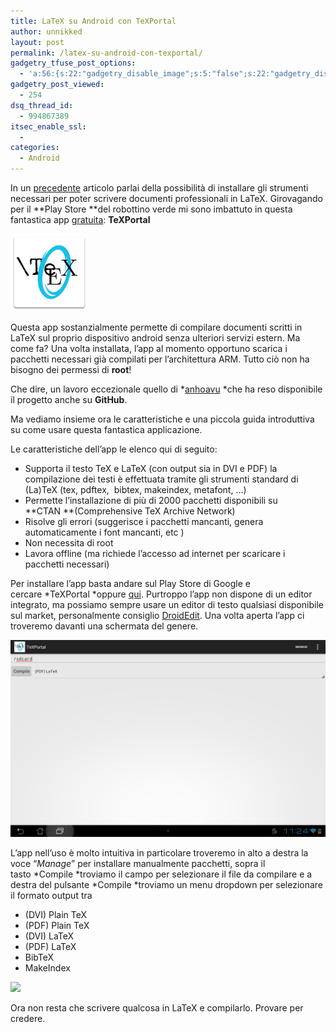 ```yaml
---
title: LaTeX su Android con TeXPortal
author: unnikked
layout: post
permalink: /latex-su-android-con-texportal/
gadgetry_tfuse_post_options:
  - 'a:56:{s:22:"gadgetry_disable_image";s:5:"false";s:22:"gadgetry_disable_video";s:5:"false";s:26:"gadgetry_disable_post_meta";s:5:"false";s:23:"gadgetry_disable_author";s:5:"false";s:31:"gadgetry_disable_published_date";s:5:"false";s:24:"gadgetry_disable_coments";s:5:"false";s:28:"gadgetry_disable_author_info";s:5:"false";s:19:"gadgetry_page_title";s:13:"default_title";s:21:"gadgetry_custom_title";s:0:"";s:21:"gadgetry_single_image";s:62:"/wp-content/uploads/2012/12/Screenshot_2012-12-27-11-07-05.png";s:30:"gadgetry_single_img_dimensions";a:2:{i:0;s:3:"586";i:1;s:3:"319";}s:28:"gadgetry_single_img_position";s:9:"alignleft";s:24:"gadgetry_thumbnail_image";s:62:"/wp-content/uploads/2012/12/Screenshot_2012-12-27-11-07-05.png";s:27:"gadgetry_thumbnail_position";s:7:"noalign";s:19:"gadgetry_video_link";s:0:"";s:25:"gadgetry_video_dimensions";a:2:{i:0;s:3:"590";i:1;s:3:"191";}s:23:"gadgetry_video_position";s:10:"alignright";s:23:"gadgetry_header_element";s:7:"without";s:22:"gadgetry_select_slider";s:2:"-1";s:17:"gadgetry_page_map";s:0:"";s:25:"gadgetry_content_ads_post";s:4:"true";s:21:"gadgetry_top_ad_space";s:5:"false";s:21:"gadgetry_top_ad_image";s:0:"";s:19:"gadgetry_top_ad_url";s:0:"";s:23:"gadgetry_top_ad_adsense";s:0:"";s:28:"gadgetry_bfcontent_ads_space";s:5:"false";s:23:"gadgetry_bfcontent_type";s:5:"image";s:25:"gadgetry_bfcontent_number";s:3:"one";s:29:"gadgetry_bfcontent_ads_image1";s:0:"";s:27:"gadgetry_bfcontent_ads_url1";s:0:"";s:31:"gadgetry_bfcontent_ads_adsense1";s:0:"";s:29:"gadgetry_bfcontent_ads_image2";s:0:"";s:27:"gadgetry_bfcontent_ads_url2";s:0:"";s:31:"gadgetry_bfcontent_ads_adsense2";s:0:"";s:29:"gadgetry_bfcontent_ads_image3";s:0:"";s:27:"gadgetry_bfcontent_ads_url3";s:0:"";s:31:"gadgetry_bfcontent_ads_adsense3";s:0:"";s:29:"gadgetry_bfcontent_ads_image4";s:0:"";s:27:"gadgetry_bfcontent_ads_url4";s:0:"";s:31:"gadgetry_bfcontent_ads_adsense4";s:0:"";s:29:"gadgetry_bfcontent_ads_image5";s:0:"";s:27:"gadgetry_bfcontent_ads_url5";s:0:"";s:31:"gadgetry_bfcontent_ads_adsense5";s:0:"";s:29:"gadgetry_bfcontent_ads_image6";s:0:"";s:27:"gadgetry_bfcontent_ads_url6";s:0:"";s:31:"gadgetry_bfcontent_ads_adsense6";s:0:"";s:29:"gadgetry_bfcontent_ads_image7";s:0:"";s:27:"gadgetry_bfcontent_ads_url7";s:0:"";s:31:"gadgetry_bfcontent_ads_adsense7";s:0:"";s:19:"gadgetry_hook_space";s:5:"false";s:19:"gadgetry_hook_image";s:0:"";s:17:"gadgetry_hook_url";s:0:"";s:21:"gadgetry_hook_adsense";s:0:"";s:25:"gadgetry_content_subtitle";s:123:"TeXPortal permette di compilare documenti scritti in LaTeX sul proprio dispositivo android senza ulteriori servizi esterni!";s:20:"gadgetry_content_top";s:0:"";s:23:"gadgetry_content_bottom";s:0:"";}'
gadgetry_post_viewed:
  - 254
dsq_thread_id:
  - 994867389
itsec_enable_ssl:
  - 
categories:
  - Android
---
```

<div align="center">
  <!-- unnikked - responsive - header --><ins class="adsbygoogle" style="display:block" data-ad-client="ca-pub-3846608868139288" data-ad-slot="2778724254" data-ad-format="auto"></ins>
</div>

  


In un <a title="Plugin LaTeX per Sublime Text 2" href="plugin-latex-per-sublime-text-2/" target="_blank">precedente</a> articolo parlai della possibilità di installare gli strumenti necessari per poter scrivere documenti professionali in LaTeX. Girovagando per il **Play Store **del robottino verde mi sono imbattuto in questa fantastica app <span style="text-decoration: underline;">gratuita</span>: **TeXPortal**

<img src="/wp-content/uploads/2012/12/unnamed.png" alt="TeXPortal" width="124" height="124" />

Questa app sostanzialmente permette di compilare documenti scritti in LaTeX sul proprio dispositivo android senza ulteriori servizi estern. Ma come fa? Una volta installata, l&#8217;app al momento opportuno scarica i pacchetti necessari già compilati per l&#8217;architettura ARM. Tutto ciò non ha bisogno dei permessi di **root**!

Che dire, un lavoro eccezionale quello di *<a href="https://github.com/anhoavu" target="_blank">anhoavu</a> *che ha reso disponibile il progetto anche su **GitHub**.

Ma vediamo insieme ora le caratteristiche e una piccola guida introduttiva su come usare questa fantastica applicazione.

Le caratteristiche dell&#8217;app le elenco qui di seguito:

  * Supporta il testo TeX e LaTeX (con output sia in DVI e PDF) la compilazione dei testi è effettuata tramite gli strumenti standard di (La)TeX (tex, pdftex,  bibtex, makeindex, metafont, &#8230;)
  * Permette l&#8217;installazione di più di 2000 pacchetti disponibili su **CTAN **(Comprehensive TeX Archive Network)
  * Risolve gli errori (suggerisce i pacchetti mancanti, genera automaticamente i font mancanti, etc )
  * Non necessita di root
  * Lavora offline (ma richiede l&#8217;accesso ad internet per scaricare i pacchetti necessari)

Per installare l&#8217;app basta andare sul Play Store di Google e cercare *TeXPortal *oppure <a href="https://play.google.com/store/apps/details?id=lah.texportal&hl=it" target="_blank">qui</a>. Purtroppo l&#8217;app non dispone di un editor integrato, ma possiamo sempre usare un editor di testo qualsiasi disponibile sul market, personalmente consiglio <a title="DroidEdit – editor di codice sorgente per Android" href="http://unnikked.tk/droidedit-editor-per-android/" target="_blank">DroidEdit</a>. Una volta aperta l&#8217;app ci troveremo davanti una schermata del genere.

![TeXPortal][1]

L&#8217;app nell&#8217;uso è molto intuitiva in particolare troveremo in alto a destra la voce &#8220;*Manage*&#8221; per installare manualmente pacchetti, sopra il tasto *Compile *troviamo il campo per selezionare il file da compilare e a destra del pulsante *Compile *troviamo un menu dropdown per selezionare il formato output tra

  * (DVI) Plain TeX
  * (PDF) Plain TeX
  * (DVI) LaTeX
  * (PDF) LaTeX
  * BibTeX
  * MakeIndex

![][2]

Ora non resta che scrivere qualcosa in LaTeX e compilarlo. Provare per credere.

  


<div align="center">
  <!-- unnikked - responsive - footer --><ins class="adsbygoogle" style="display:block" data-ad-client="ca-pub-3846608868139288" data-ad-slot="4255457452" data-ad-format="auto"></ins>
</div>

 [1]: /wp-content/uploads/2012/12/Screenshot_2012-12-27-11-24-14.png
 [2]: /wp-content/uploads/2012/12/Screenshot_2012-12-27-11-24-48.png